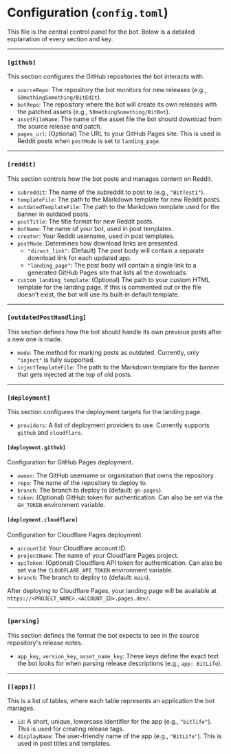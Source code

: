 # Configuration (`config.toml`)

This file is the central control panel for the bot. Below is a detailed explanation of every section and key.

---

### `[github]`

This section configures the GitHub repositories the bot interacts with.

-   `sourceRepo`: The repository the bot monitors for new releases (e.g., `S0methingSomething/BitEdit`).
-   `botRepo`: The repository where the bot will create its own releases with the patched assets (e.g., `S0methingSomething/BitBot`).
-   `assetFileName`: The name of the asset file the bot should download from the source release and patch.
-   `pages_url`: (Optional) The URL to your GitHub Pages site. This is used in Reddit posts when `postMode` is set to `landing_page`.

---

### `[reddit]`

This section controls how the bot posts and manages content on Reddit.

-   `subreddit`: The name of the subreddit to post to (e.g., `"BitTest1"`).
-   `templateFile`: The path to the Markdown template for new Reddit posts.
-   `outdatedTemplateFile`: The path to the Markdown template used for the banner in outdated posts.
-   `postTitle`: The title format for new Reddit posts.
-   `botName`: The name of your bot, used in post templates.
-   `creator`: Your Reddit username, used in post templates.
-   `postMode`: Determines how download links are presented.
    -   `"direct_link"`: (Default) The post body will contain a separate download link for each updated app.
    -   `"landing_page"`: The post body will contain a single link to a generated GitHub Pages site that lists all the downloads.
-   `custom_landing_template`: (Optional) The path to your custom HTML template for the landing page. If this is commented out or the file doesn't exist, the bot will use its built-in default template.

---

### `[outdatedPostHandling]`

This section defines how the bot should handle its own previous posts after a new one is made.

-   `mode`: The method for marking posts as outdated. Currently, only `"inject"` is fully supported.
-   `injectTemplateFile`: The path to the Markdown template for the banner that gets injected at the top of old posts.

---

### `[deployment]`

This section configures the deployment targets for the landing page.

-   `providers`: A list of deployment providers to use. Currently supports `github` and `cloudflare`.

#### `[deployment.github]`

Configuration for GitHub Pages deployment.

-   `owner`: The GitHub username or organization that owns the repository.
-   `repo`: The name of the repository to deploy to.
-   `branch`: The branch to deploy to (default: `gh-pages`).
-   `token`: (Optional) GitHub token for authentication. Can also be set via the `GH_TOKEN` environment variable.

#### `[deployment.cloudflare]`

Configuration for Cloudflare Pages deployment.

-   `accountId`: Your Cloudflare account ID.
-   `projectName`: The name of your Cloudflare Pages project.
-   `apiToken`: (Optional) Cloudflare API token for authentication. Can also be set via the `CLOUDFLARE_API_TOKEN` environment variable.
-   `branch`: The branch to deploy to (default: `main`).

After deploying to Cloudflare Pages, your landing page will be available at `https://<PROJECT_NAME>.<ACCOUNT_ID>.pages.dev/`.

---

### `[parsing]`

This section defines the format the bot expects to see in the source repository's release notes.

-   `app_key`, `version_key`, `asset_name_key`: These keys define the exact text the bot looks for when parsing release descriptions (e.g., `app: BitLife`).

---

### `[[apps]]`

This is a list of tables, where each table represents an application the bot manages.

-   `id`: A short, unique, lowercase identifier for the app (e.g., `"bitlife"`). This is used for creating release tags.
-   `displayName`: The user-friendly name of the app (e.g., `"BitLife"`). This is used in post titles and templates.
